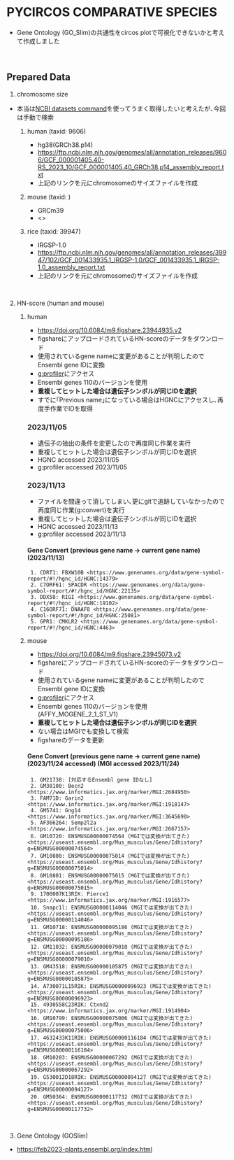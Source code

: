 # PYCIRCOS COMPARATIVE SPECIES 

- Gene Ontology (GO_Slim)の共通性をcircos plotで可視化できないかと考えて作成しました

&nbsp;

## Prepared Data

1. chromosome size

- 本当は[NCBI datasets command](https://www.ncbi.nlm.nih.gov/datasets/docs/v2/how-tos/genomes/get-genome-metadata/)を使ってうまく取得したいと考えたが､今回は手動で検索

    1. human (taxid: 9606)
        - hg38(GRCh38.p14)
        - <https://ftp.ncbi.nlm.nih.gov/genomes/all/annotation_releases/9606/GCF_000001405.40-RS_2023_10/GCF_000001405.40_GRCh38.p14_assembly_report.txt>
        - 上記のリンクを元にchromosomeのサイズファイルを作成

    2. mouse (taxid: )
        - GRCm39
        - <>

    3. rice (taxid: 39947)
        - IRGSP-1.0
        - <https://ftp.ncbi.nlm.nih.gov/genomes/all/annotation_releases/39947/102/GCF_001433935.1_IRGSP-1.0/GCF_001433935.1_IRGSP-1.0_assembly_report.txt>
        - 上記のリンクを元にchromosomeのサイズファイルを作成

&nbsp;

2. HN-score (human and mouse)

    1. human 
        - <https://doi.org/10.6084/m9.figshare.23944935.v2>
        - figshareにアップロードされているHN-scoreのデータをダウンロード
        - 使用されているgene nameに変更があることが判明したのでEnsembl gene IDに変換
        - [g:profiler](https://biit.cs.ut.ee/gprofiler/convert)にアクセス
        - Ensembl genes 110のバージョンを使用
        - __重複してヒットした場合は遺伝子シンボルが同じIDを選択__
        - すでに｢Previous name｣になっている場合はHGNCにアクセスし､再度手作業でIDを取得

        ### 2023/11/05

        - 遺伝子の抽出の条件を変更したので再度同じ作業を実行
        - 重複してヒットした場合は遺伝子シンボルが同じIDを選択
        - HGNC accessed 2023/11/05
        - g:profiler accessed 2023/11/05

        ### 2023/11/13

        - ファイルを間違って消してしまい､更にgitで追跡していなかったので再度同じ作業(g:convert)を実行
        - 重複してヒットした場合は遺伝子シンボルが同じIDを選択
        - HGNC accessed 2023/11/13
        - g:profiler accessed 2023/11/13

        #### Gene Convert (previous gene name -> current gene name) (2023/11/13)

            1. CDRT1: FBXW10B <https://www.genenames.org/data/gene-symbol-report/#!/hgnc_id/HGNC:14379>
            2. C7ORF61: SPACDR <https://www.genenames.org/data/gene-symbol-report/#!/hgnc_id/HGNC:22135>
            3. DDX58: RIGI <https://www.genenames.org/data/gene-symbol-report/#!/hgnc_id/HGNC:19102>
            4. C16ORF71: DNAAF8 <https://www.genenames.org/data/gene-symbol-report/#!/hgnc_id/HGNC:25081>
            5. GPR1: CMKLR2 <https://www.genenames.org/data/gene-symbol-report/#!/hgnc_id/HGNC:4463>
    
    2. mouse
        - <https://doi.org/10.6084/m9.figshare.23945073.v2>
        - figshareにアップロードされているHN-scoreのデータをダウンロード
        - 使用されているgene nameに変更があることが判明したのでEnsembl gene IDに変換
        - [g:profiler](https://biit.cs.ut.ee/gprofiler/convert)にアクセス
        - Ensembl genes 110のバージョンを使用 (AFFY_MOGENE_2_1_ST_V1)
        - __重複してヒットした場合は遺伝子シンボルが同じIDを選択__
        - ない場合はMGIでも変換して検索
        - figshareのデータを更新

        #### Gene Convert (previous gene name -> current gene name) (2023/11/24 accessed) (MGI accessed 2023/11/24)

            1. GM21738: [対応するEnsembl gene IDなし]
            2. GM38100: Becn2 <https://www.informatics.jax.org/marker/MGI:2684950> 
            3. FAM71D: Garin2 <https://www.informatics.jax.org/marker/MGI:1918147>
            4. GM5741: Gng14 <https://www.informatics.jax.org/marker/MGI:3645690>
            5. AF366264: Semp2l2a <https://www.informatics.jax.org/marker/MGI:2667157>
            6. GM10720: ENSMUSG00000074564 (MGIでは変換が出てきた) <https://useast.ensembl.org/Mus_musculus/Gene/Idhistory?g=ENSMUSG00000074564>
            7. GM10800: ENSMUSG00000075014 (MGIでは変換が出てきた) <https://useast.ensembl.org/Mus_musculus/Gene/Idhistory?g=ENSMUSG00000075014>
            8. GM10801: ENSMUSG00000075015 (MGIでは変換が出てきた) <https://useast.ensembl.org/Mus_musculus/Gene/Idhistory?g=ENSMUSG00000075015>
            9. 1700007K13RIK: Pierce1 <https://www.informatics.jax.org/marker/MGI:1916577>
            10. Snapc1l: ENSMUSG00000114046 (MGIでは変換が出てきた) <https://useast.ensembl.org/Mus_musculus/Gene/Idhistory?g=ENSMUSG00000114046>
            11. GM10718: ENSMUSG00000095186 (MGIでは変換が出てきた) <https://useast.ensembl.org/Mus_musculus/Gene/Idhistory?g=ENSMUSG00000095186>
            12. GM11032: ENSMUSG00000079010 (MGIでは変換が出てきた) <https://useast.ensembl.org/Mus_musculus/Gene/Idhistory?g=ENSMUSG00000079010>
            13. GM43518: ENSMUSG00000105875 (MGIでは変換が出てきた) <https://useast.ensembl.org/Mus_musculus/Gene/Idhistory?g=ENSMUSG00000105875>
            14. A730071L15RIK: ENSMUSG00000096923 (MGIでは変換が出てきた) <https://useast.ensembl.org/Mus_musculus/Gene/Idhistory?g=ENSMUSG00000096923>
            15. 4930558C23RIK: Ctxnd2 <https://www.informatics.jax.org/marker/MGI:1914904>
            16. GM10799: ENSMUSG00000075006 (MGIでは変換が出てきた) <https://useast.ensembl.org/Mus_musculus/Gene/Idhistory?g=ENSMUSG00000075006>
            17. 4632433K11RIK: ENSMUSG00000116184 (MGIでは変換が出てきた) <https://useast.ensembl.org/Mus_musculus/Gene/Idhistory?g=ENSMUSG00000116184>
            18. GM10203: ENSMUSG00000067292 (MGIでは変換が出てきた) <https://useast.ensembl.org/Mus_musculus/Gene/Idhistory?g=ENSMUSG00000067292>
            19. G530012D18RIK: ENSMUSG00000094127 (MGIでは変換が出てきた) <https://useast.ensembl.org/Mus_musculus/Gene/Idhistory?g=ENSMUSG00000094127>
            20. GM50364: ENSMUSG00000117732 (MGIでは変換が出てきた) <https://useast.ensembl.org/Mus_musculus/Gene/Idhistory?g=ENSMUSG00000117732>







&nbsp;

3. Gene Ontology (GOSlim)

- <https://feb2023-plants.ensembl.org/index.html>